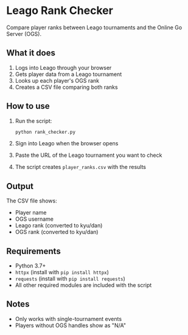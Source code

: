 # Leago Rank Checker

Compare player ranks between Leago tournaments and the Online Go Server (OGS).

## What it does

1. Logs into Leago through your browser
2. Gets player data from a Leago tournament
3. Looks up each player's OGS rank
4. Creates a CSV file comparing both ranks

## How to use

1. Run the script:
   ```bash
   python rank_checker.py
   ```

2. Sign into Leago when the browser opens

3. Paste the URL of the Leago tournament you want to check

4. The script creates `player_ranks.csv` with the results

## Output

The CSV file shows:
- Player name
- OGS username 
- Leago rank (converted to kyu/dan)
- OGS rank (converted to kyu/dan)

## Requirements

- Python 3.7+
- `httpx` (install with `pip install httpx`)
- `requests` (install with `pip install requests`)
- All other required modules are included with the script

## Notes

- Only works with single-tournament events
- Players without OGS handles show as "N/A"